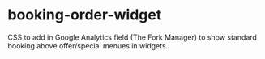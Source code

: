 # booking-order-widget
CSS to add in Google Analytics field (The Fork Manager) to show standard booking above offer/special menues in widgets.
